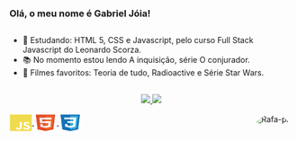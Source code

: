 ### Olá, o meu nome é Gabriel Jóia!

##

- 🌱 Estudando: HTML 5, CSS e Javascript, pelo curso Full Stack Javascript do Leonardo Scorza.
- 📚 No momento estou lendo A inquisição, série O conjurador.
- 🎥 Filmes favoritos: Teoria de tudo, Radioactive e Série Star Wars.

##

<div align="center">
  <a href="https://github.com/GabrielJoia">
  <img height="180em" src="https://github-readme-stats.vercel.app/api?username=GabrielJoia&show_icons=true&theme=tokyonight&include_all_commits=true&count_private=true"/>
  <img height="180em" src="https://github-readme-stats.vercel.app/api/top-langs/?username=GabrielJoia&layout=compact&langs_count=7&theme=tokyonight"/>
</div>
  
  <div style="display: inline_block"><br>
  <img align="center" alt="Rafa-Js" height="30" width="40" src="https://raw.githubusercontent.com/devicons/devicon/master/icons/javascript/javascript-plain.svg">
  <img align="center" alt="Rafa-HTML" height="30" width="40" src="https://raw.githubusercontent.com/devicons/devicon/master/icons/html5/html5-original.svg">
  <img align="center" alt="Rafa-CSS" height="30" width="40" src="https://raw.githubusercontent.com/devicons/devicon/master/icons/css3/css3-original.svg">
  <img align="right" alt="Rafa-pic" height="150" style="border-radius:50px;" src=https://cdn.discordapp.com/attachments/843311493507579904/916833096962297876/20_Gifs_Star_Wars_3.gif>
</div>
  
##
